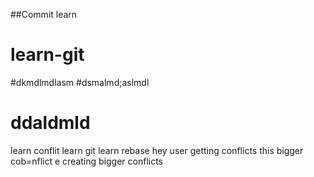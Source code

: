 ##Commit learn
# learn-git
#dkmdlmdlasm
#dsmalmd;aslmdl
# ddaldmld
learn conflit
learn git
learn rebase
hey user getting conflicts
this bigger cob=nflict e
creating bigger conflicts